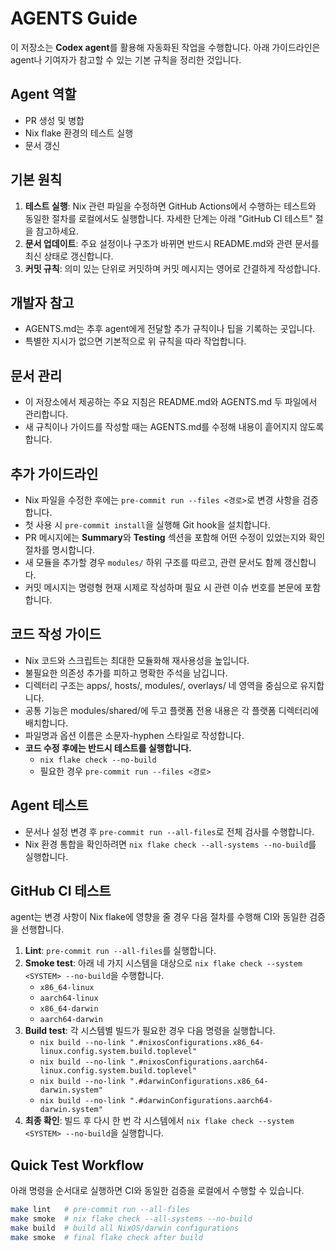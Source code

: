 # AGENTS Guide

이 저장소는 **Codex agent**를 활용해 자동화된 작업을 수행합니다. 아래 가이드라인은 agent나 기여자가 참고할 수 있는 기본 규칙을 정리한 것입니다.

## Agent 역할
- PR 생성 및 병합
- Nix flake 환경의 테스트 실행
- 문서 갱신

## 기본 원칙
1. **테스트 실행**: Nix 관련 파일을 수정하면 GitHub Actions에서 수행하는 테스트와 동일한 절차를 로컬에서도 실행합니다. 자세한 단계는 아래 "GitHub CI 테스트" 절을 참고하세요.
2. **문서 업데이트**: 주요 설정이나 구조가 바뀌면 반드시 README.md와 관련 문서를 최신 상태로 갱신합니다.
3. **커밋 규칙**: 의미 있는 단위로 커밋하며 커밋 메시지는 영어로 간결하게 작성합니다.

## 개발자 참고
- AGENTS.md는 추후 agent에게 전달할 추가 규칙이나 팁을 기록하는 곳입니다.
- 특별한 지시가 없으면 기본적으로 위 규칙을 따라 작업합니다.

## 문서 관리
- 이 저장소에서 제공하는 주요 지침은 README.md와 AGENTS.md 두 파일에서 관리합니다.
- 새 규칙이나 가이드를 작성할 때는 AGENTS.md를 수정해 내용이 흩어지지 않도록 합니다.

## 추가 가이드라인
- Nix 파일을 수정한 후에는 `pre-commit run --files <경로>`로 변경 사항을 검증합니다.
- 첫 사용 시 `pre-commit install`을 실행해 Git hook을 설치합니다.
- PR 메시지에는 **Summary**와 **Testing** 섹션을 포함해 어떤 수정이 있었는지와 확인 절차를 명시합니다.
- 새 모듈을 추가할 경우 `modules/` 하위 구조를 따르고, 관련 문서도 함께 갱신합니다.
- 커밋 메시지는 명령형 현재 시제로 작성하며 필요 시 관련 이슈 번호를 본문에 포함합니다.

## 코드 작성 가이드
- Nix 코드와 스크립트는 최대한 모듈화해 재사용성을 높입니다.
- 불필요한 의존성 추가를 피하고 명확한 주석을 남깁니다.
- 디렉터리 구조는 apps/, hosts/, modules/, overlays/ 네 영역을 중심으로 유지합니다.
- 공통 기능은 modules/shared/에 두고 플랫폼 전용 내용은 각 플랫폼 디렉터리에 배치합니다.
- 파일명과 옵션 이름은 소문자-hyphen 스타일로 작성합니다.
- **코드 수정 후에는 반드시 테스트를 실행합니다.**
  - `nix flake check --no-build`
  - 필요한 경우 `pre-commit run --files <경로>`

## Agent 테스트
- 문서나 설정 변경 후 `pre-commit run --all-files`로 전체 검사를 수행합니다.
- Nix 환경 통합을 확인하려면 `nix flake check --all-systems --no-build`를 실행합니다.

## GitHub CI 테스트
agent는 변경 사항이 Nix flake에 영향을 줄 경우 다음 절차를 수행해 CI와 동일한 검증을 선행합니다.

1. **Lint**: `pre-commit run --all-files`를 실행합니다.
2. **Smoke test**: 아래 네 가지 시스템을 대상으로 `nix flake check --system <SYSTEM> --no-build`을 수행합니다.
   - `x86_64-linux`
   - `aarch64-linux`
   - `x86_64-darwin`
   - `aarch64-darwin`
3. **Build test**: 각 시스템별 빌드가 필요한 경우 다음 명령을 실행합니다.
   - `nix build --no-link ".#nixosConfigurations.x86_64-linux.config.system.build.toplevel"`
   - `nix build --no-link ".#nixosConfigurations.aarch64-linux.config.system.build.toplevel"`
   - `nix build --no-link ".#darwinConfigurations.x86_64-darwin.system"`
   - `nix build --no-link ".#darwinConfigurations.aarch64-darwin.system"`
4. **최종 확인**: 빌드 후 다시 한 번 각 시스템에서 `nix flake check --system <SYSTEM> --no-build`을 실행합니다.

## Quick Test Workflow
아래 명령을 순서대로 실행하면 CI와 동일한 검증을 로컬에서 수행할 수 있습니다.

```sh
make lint   # pre-commit run --all-files
make smoke  # nix flake check --all-systems --no-build
make build  # build all NixOS/darwin configurations
make smoke  # final flake check after build
```

